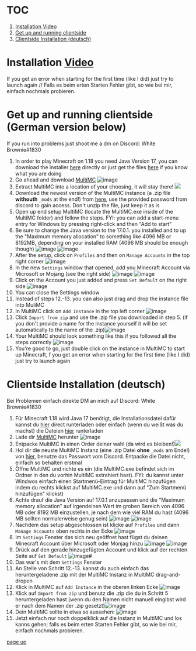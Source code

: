 # TOC
1. [Installation Video](Installation.MD#installation-video)
3. [Get up and running clientside](Installation.MD#get-up-and-running-clientside-german-version-below)
4. [Clientside Installation (deutsch)](Installation.MD#clientside-installation-deutsch)
# Installation [Video](https://youtu.be/PRMqFgyMGOY)
If you get an error when starting for the first time (like I did) just try to launch again // Falls es beim erten Starten Fehler gibt, so wie bei mir, einfach nochmals probieren.
# Get up and running clientside (German version below)
If you run into problems just shoot me a dm on Discord: White Brownie#1830
1. In order to play Minecraft on 1.18 you need Java Version 17, you can download the installer [here](https://download.oracle.com/java/17/archive/jdk-17.0.1_windows-x64_bin.exe) directly or just get the files [here](https://jdk.java.net/17/) if you know what you are doing
2. Go ahead and download [MultiMC](https://multimc.org/#Download) ![image](https://i.imgur.com/XbypQmH.png)
3. Extract MultiMC into a location of your choosing, it will stay there! ![](https://i.imgur.com/ZkjaXGR.png)
4. Download the newest version of the MultiMC instance (a .zip file **withouth** `_mods` at the end!) from [here](https://1drv.ms/f/s!AnRpVm46qqDNjdUyINmGchLVMbRdhw), use the provided password from discord to gain access. Don't unzip the file, just keep it as is
5. Open up end setup MultiMC (locate the MultiMC.exe inside of the MultiMC folder) and follow the steps. FYI: you can add a start-menu entry for Windows by pressing right-click and then "Add to start"
6. Be sure to change the Java version to the 17.0.1. you installed and to up the "Maximum memory allocation" to something like 4096 MB or 8192MB, depending on your installed RAM (4096 MB should be enough though) ![image](https://i.imgur.com/fSUFcIv.png) ![image](https://i.imgur.com/cSR3jFc.png)
7. After the setup, click on `Profiles` and then on `Manage Accounts` in the top right corner ![image](https://i.imgur.com/eQQnwh7.png)
8. In the new `Settings` window that opened, add you Minecraft Account via Microsoft or Mojang (see the right side) ![image](https://i.imgur.com/g4Lb2hE.png) ![image](https://i.imgur.com/hD9Xxbk.png)
9. Click on the Account you just added and press `Set Default` on the right side ![image](https://i.imgur.com/1wd86wH.png)
10. You can close the Settings window
11. Instead of steps 12.-13. you can also just drag and drop the instance file into MuliMC
12. In MultiMC click on `Add Instance` in the top left corner ![image](https://i.imgur.com/wYS9ZtP.png)
13. Click `Import from zip` and use the .zip file you downloaded in step 5. (if you don't provide a name for the instance yourself it will be set automatically to the name of the .zip)![image](https://i.imgur.com/vZC9dVd.png)
14. Your MultiMC should look something like this if you followed all the steps correctly ![image](https://i.imgur.com/0G5s1q7.png)
15. You're good to go, just double click on the instance in MultiMC to start up Minecraft, f you get an error when starting for the first time (like I did) just try to launch again

# Clientside Installation (deutsch)
Bei Problemen einfach direkte DM an mich auf Discord: White Brownie#1830
1. Für Minecraft 1.18 wird Java 17 benötigt, die Installationsdatei dafür kannst du [hier](https://download.oracle.com/java/17/archive/jdk-17.0.1_windows-x64_bin.exe) direct runterladen oder einfach (wenn du weißt was du machst) die Dateien [hier](https://jdk.java.net/17/) runterladen
2. Lade dir [MultiMC](https://multimc.org/#Download) herunter ![image](https://i.imgur.com/XbypQmH.png)
3. Entpacke MultiMC in einen Order deiner wahl (da wird es bleiben!)![](https://i.imgur.com/ZkjaXGR.png)
4. Hol dir die neuste MultiMC Instanz (eine .zip Datei **ohne** `_mods` am Ende!) von [hier](https://1drv.ms/f/s!AnRpVm46qqDNjdUyINmGchLVMbRdhw), benutze das Passwort vom Discord. Entpacke die Datei nicht, einfach so behalten erstmal
5. Öffne MultiMC und richte es ein (die MultiMC.exe befindet sich im Ordner in den du vorhin MultiMC extrahiert hast). FYI: du kannst unter Windwos einfach einen Startmenü-Eintrag für MultiMC hinzufügen indem du rechts klickst auf MultiMC.exe und dann auf "Zum Startmenü hinzufügen" klickst)
6. Achte drauf die Java Version auf 17.0.1 anzupassen und die "Maximum memory allocation" auf irgendeinen Wert im groben Bereich von 4096 MB oder 8192 MB einzustellen, je nach dem wie viel RAM du hast (4096 MB sollten normalerweise genug sein) ![image](https://i.imgur.com/fSUFcIv.png) ![image](https://i.imgur.com/cSR3jFc.png)
7. Nachdem das setup abgeschlossen ist klicke auf `Profiles` und dann `Manage Accounts` oben rechts in der Ecke ![image](https://i.imgur.com/eQQnwh7.png)
8. Im `Settings` Fenster das sich neu geöffnet hast fügst du deinen Minecraft Account über Microsoft oder Monjag hinzu ![image](https://i.imgur.com/g4Lb2hE.png) ![image](https://i.imgur.com/hD9Xxbk.png)
9. Drück auf den gerade hinzugefügten Account und klick auf der rechten Seite auf `Set Default` ![image](https://i.imgur.com/1wd86wH.png)#
10. Das war's mit dem `Settings` Fenster
11. An Stelle von Schritt 12.-13. kannst du auch einfach das heruntergeladene .zip mit der MultiMC Instanz in MultiMC drag-and-dropen 
12. Klick in MultiMC auf `Add Instance` in the oberen linken Ecke ![image](https://i.imgur.com/wYS9ZtP.png)
13. Klick auf `Import from zip` und benutz die .zip die du in Schritt 5 heruntergeladen hast (wenn du den Namen nicht manuell eingibst wird er nach dem Namen der .zip gesetzt)![image](https://i.imgur.com/vZC9dVd.png)
14. Dein MultiMC sollte in etwa so aussehen: ![image](https://i.imgur.com/0G5s1q7.png)
15. Jetzt einfach nur noch doppelklick auf die Instanz in MultiMC und los kanns gehen; falls es beim erten Starten Fehler gibt, so wie bei mir, einfach nochmals probieren.

[page up](https://github.com/WhiteBrownie/1.18Server/tree/main/1.18-rc4)
